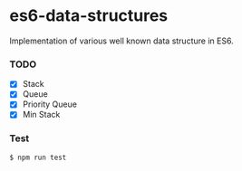 # es6-data-structures
Implementation of various well known data structure in ES6.

### TODO

- [x] Stack
- [x] Queue
- [x] Priority Queue
- [x] Min Stack

### Test

```sh
$ npm run test
```

